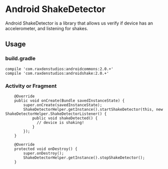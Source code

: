 Android ShakeDetector
==========

Android ShakeDetector is a library that allows us verify if device has an accelerometer, and listening for shakes.

## Usage

### build.gradle

```
compile 'com.raxdenstudios:androidcommons:2.0.+'
compile 'com.raxdenstudios:androidshake:2.0.+'
```

### Activity or Fragment

```
    @Override
    public void onCreate(Bundle savedInstanceState) {
        super.onCreate(savedInstanceState);
        ShakeDetectorHelper.getInstance().startShakeDetector(this, new ShakeDetectorHelper.ShakeDetectorListener() {
            public void shakeDetected() {
              // device is shaking!
            }
        });
    }
    
    @Override
    protected void onDestroy() {
        super.onDestroy();
        ShakeDetectorHelper.getInstance().stopShakeDetector();
    }
```

